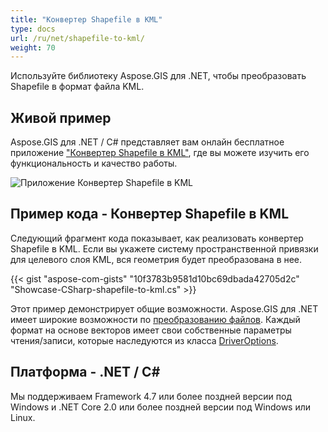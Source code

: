 ```yaml
---
title: "Конвертер Shapefile в KML"
type: docs
url: /ru/net/shapefile-to-kml/
weight: 70
---
```


Используйте библиотеку Aspose.GIS для .NET, чтобы преобразовать Shapefile в формат файла KML.

## **Живой пример**

Aspose.GIS для .NET / C# представляет вам онлайн бесплатное приложение ["Конвертер Shapefile в KML"](https://products.aspose.app/gis/conversion/shapefile-to-kml), где вы можете изучить его функциональность и качество работы.

![Приложение Конвертер Shapefile в KML](conversion.png)

## **Пример кода - Конвертер Shapefile в KML**

Следующий фрагмент кода показывает, как реализовать конвертер Shapefile в KML. Если вы укажете систему пространственной привязки для целевого слоя KML, вся геометрия будет преобразована в нее. 

{{< gist "aspose-com-gists" "10f3783b9581d10bc69dbada42705d2c" "Showcase-CSharp-shapefile-to-kml.cs" >}}

Этот пример демонстрирует общие возможности. Aspose.GIS для .NET имеет широкие возможности по [преобразованию файлов](https://docs.aspose.com/gis/net/vector-layers/). Каждый формат на основе векторов имеет свои собственные параметры чтения/записи, которые наследуются из класса [DriverOptions](https://reference.aspose.com/gis/net/aspose.gis/driveroptions).

## **Платформа - .NET / C#**

Мы поддерживаем Framework 4.7 или более поздней версии под Windows и .NET Core 2.0 или более поздней версии под Windows или Linux.
